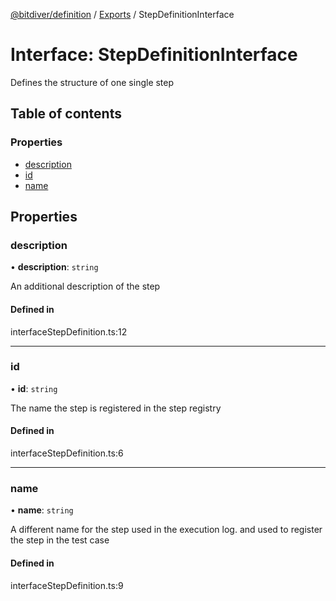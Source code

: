 [@bitdiver/definition](../README.md) / [Exports](../modules.md) / StepDefinitionInterface

# Interface: StepDefinitionInterface

Defines the structure of one single step

## Table of contents

### Properties

- [description](StepDefinitionInterface.md#description)
- [id](StepDefinitionInterface.md#id)
- [name](StepDefinitionInterface.md#name)

## Properties

### description

• **description**: `string`

An additional description of the step

#### Defined in

interfaceStepDefinition.ts:12

___

### id

• **id**: `string`

The name the step is registered in the step registry

#### Defined in

interfaceStepDefinition.ts:6

___

### name

• **name**: `string`

A different name for the step used in the execution log. and used to register the step in the test case

#### Defined in

interfaceStepDefinition.ts:9
